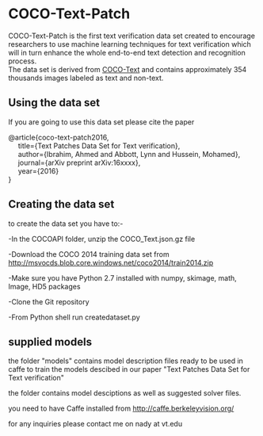 <h1> COCO-Text-Patch</h1>
COCO-Text-Patch is the first text verification data set created to encourage researchers to use machine learning techniques for text verification which will in turn enhance the whole end-to-end text detection and recognition process. 
<br>
The data set is derived from <a href=https://arxiv.org/abs/1601.07140v2>COCO-Text</a> and contains approximately 354 thousands images labeled as text and non-text.

<p> <H2> Using the data set </h2>
If you are going to use this data set please cite the paper
<p>@article{coco-text-patch2016,
<br> &nbsp;&nbsp;&nbsp;&nbsp; title={Text Patches Data Set for Text verification},
<br> &nbsp;&nbsp;&nbsp;&nbsp; author={Ibrahim, Ahmed and Abbott, Lynn and Hussein, Mohamed},
<br> &nbsp;&nbsp;&nbsp;&nbsp; journal={arXiv preprint arXiv:16xxxx},
<br> &nbsp;&nbsp;&nbsp;&nbsp; year={2016}
<br>}
<p>
<p> <H2> Creating the data set </h2>
<p>to create the data set you have to:-
<p>-In the COCOAPI folder, unzip the COCO_Text.json.gz file
<p>-Download the COCO 2014 training data set from <a href=http://msvocds.blob.core.windows.net/coco2014/train2014.zip>http://msvocds.blob.core.windows.net/coco2014/train2014.zip</a>
<p>-Make sure you have Python 2.7 installed with numpy, skimage, math, Image, HD5 packages
<p>-Clone the Git repository  
<p>-From Python shell run createdataset.py
<p>
<p> <H2> supplied models </h2>
<p> the folder "models" contains model description files ready to be used in caffe to train the models descibed in our paper "Text Patches Data Set for Text verification"
<p> the folder contains model desciptions as well as suggested solver files.
<p> you need to have Caffe installed from <a href=http://caffe.berkeleyvision.org/>http://caffe.berkeleyvision.org/</a>

<p>for any inquiries please contact me on nady at vt.edu
